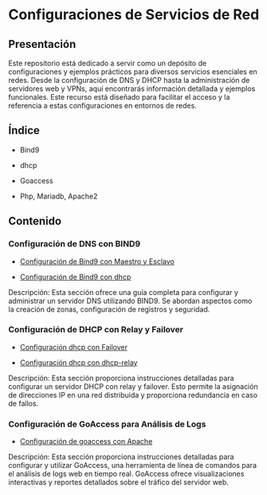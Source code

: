 # Configuraciones de Servicios de Red

## Presentación

Este repositorio está dedicado a servir como un depósito de configuraciones y ejemplos prácticos para diversos servicios esenciales en redes. Desde la configuración de DNS y DHCP hasta la administración de servidores web y VPNs, aquí encontrarás información detallada y ejemplos funcionales. Este recurso está diseñado para facilitar el acceso y la referencia a estas configuraciones en entornos de redes.

## Índice

* Bind9
  
* dhcp

* Goaccess

* Php, Mariadb, Apache2

## Contenido

### Configuración de DNS con BIND9

- [Configuración de Bind9 con Maestro y Esclavo](bind.md)

- [Configuración de Bind9 con dhcp](bdns.md)

Descripción: Esta sección ofrece una guía completa para configurar y administrar un servidor DNS utilizando BIND9. Se abordan aspectos como la creación de zonas, configuración de registros y seguridad.

### Configuración de DHCP con Relay y Failover

- [Configuración dhcp con Failover](dhcp.md)

- [Configuración dhcp con dhcp-relay](dhcpre.md)

Descripción: Esta sección proporciona instrucciones detalladas para configurar un servidor DHCP con relay y failover. Esto permite la asignación de direcciones IP en una red distribuida y proporciona redundancia en caso de fallos.

 ### Configuración de GoAccess para Análisis de Logs

 - [Configuración de goaccess con Apache](go.md)

Descripción: Esta sección proporciona instrucciones detalladas para configurar y utilizar GoAccess, una herramienta de línea de comandos para el análisis de logs web en tiempo real. GoAccess ofrece visualizaciones interactivas y reportes detallados sobre el tráfico del servidor web.



